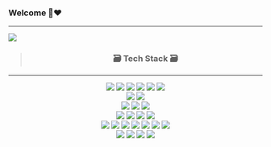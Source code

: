 ### Welcome 👋❤️
----------------------------
<img src="https://capsule-render.vercel.app/api?type=waving&color=auto&height=200&section=header&text=🐣grimeeee🐣&fontSize=90" />

<br/>

  > <div align="center"><h3>🗃️ Tech Stack 🗃️</h3> </div>
  ----------------------------	
   <div align="center">
<img src="https://img.shields.io/badge/Java-007396?style=flat&logo=JAVA&logoColor=white">
<img src="https://img.shields.io/badge/Python-3776AB?style=flat&logo=Python&logoColor=white">
<img src="https://img.shields.io/badge/CSS3-1572B6?style=flat&logo=CSS3&logoColor=white">
<img src="https://img.shields.io/badge/HTML5-E34F26?style=flat&logo=HTML5&logoColor=white">
<img src="https://img.shields.io/badge/JavaScript-F7DF1E?style=flat&logo=JavaScript&logoColor=white">
<img src="https://img.shields.io/badge/TypeScript-3178C6?style=flat&logo=TypeScript&logoColor=white">
<br>
<img src="https://img.shields.io/badge/AWS-232F3E?style=flat&logo=AmazonAWS&logoColor=white">
<img src="https://img.shields.io/badge/-Tomcat-yellow?style=flat&logo=ApacheTomcat&logoColor=white">
<br>
<img src="https://img.shields.io/badge/Oracle SQL-F80000?style=flat&logo=Oracle&logoColor=white">
<img src="https://img.shields.io/badge/MySQL-4479A1?style=flat&logo=MySQL&logoColor=white">
<img src="https://img.shields.io/badge/mariaDB-003545?style=flat&logo=mariaDB&logoColor=white">
<br>
<img src="https://img.shields.io/badge/spring-6DB33F?style=flat&logo=spring&logoColor=white">
<img src="https://img.shields.io/badge/-SpringBoot-green?style=flat&logo=SPRINGBOOT&logoColor=white">
	<img src="https://img.shields.io/badge/-Eclipse%20IDE-%232C2255?style=flat&logo=Eclipse IDE&logoColor=white">
<img src="https://img.shields.io/badge/Visual Studio Code-blue?style=flat&logo=Visual Studio Code&logoColor=white">
	<br/>
<img src="https://img.shields.io/badge/jquery-0769AD?style=flat&logo=jquery&logoColor=white">
<img src="https://img.shields.io/badge/React-61DAFB?style=flat&logo=React&logoColor=black">
<img src="https://img.shields.io/badge/node.js-339933?style=flat&logo=Node.js&logoColor=white">
<img src="https://img.shields.io/badge/express-000000?style=flat&logo=express&logoColor=white">
<img src="https://img.shields.io/badge/bootstrap-7952B3?style=flat&logo=bootstrap&logoColor=white">
<img src="https://img.shields.io/badge/gradle-02303A?style=flat&logo=gradle&logoColor=white">
<img src="https://img.shields.io/badge/git-F05032?style=flat&logo=git&logoColor=white">
<br>
<img src="https://img.shields.io/badge/GitHub-black?style=flat&logo=GitHub&logoColor=white">
<img src="https://img.shields.io/badge/Notion-000000?style=flat&logo=Notion&logoColor=white">
<img src="https://img.shields.io/badge/Postman-FF6C37?style=flat&logo=Postman&logoColor=white">
<img src="https://img.shields.io/badge/Slack-4A154B?style=flat&logo=Slack&logoColor=white">

	

</div>
